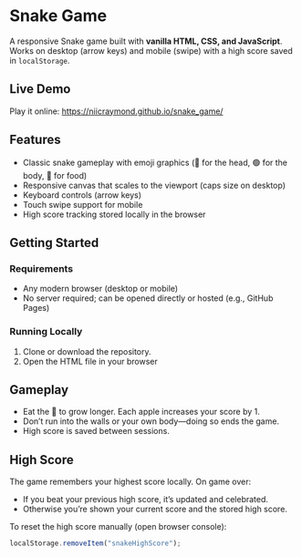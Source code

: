 # Snake Game

A responsive Snake game built with **vanilla HTML, CSS, and JavaScript**.  
Works on desktop (arrow keys) and mobile (swipe) with a high score saved in `localStorage`.

## Live Demo

Play it online: https://niicraymond.github.io/snake_game/

## Features

- Classic snake gameplay with emoji graphics (🐸 for the head, 🟢 for the body, 🍎 for food)  
- Responsive canvas that scales to the viewport (caps size on desktop)  
- Keyboard controls (arrow keys)  
- Touch swipe support for mobile  
- High score tracking stored locally in the browser  

## Getting Started

### Requirements

- Any modern browser (desktop or mobile)  
- No server required; can be opened directly or hosted (e.g., GitHub Pages)

### Running Locally

1. Clone or download the repository.  
2. Open the HTML file in your browser

## Gameplay

- Eat the 🍎 to grow longer. Each apple increases your score by 1.  
- Don’t run into the walls or your own body—doing so ends the game.  
- High score is saved between sessions.

## High Score

The game remembers your highest score locally. On game over:
- If you beat your previous high score, it’s updated and celebrated.  
- Otherwise you’re shown your current score and the stored high score.

To reset the high score manually (open browser console):
```js
localStorage.removeItem("snakeHighScore");
